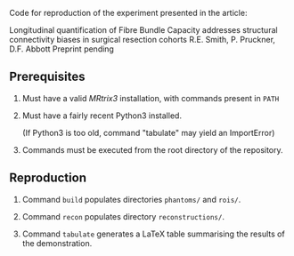Code for reproduction of the experiment presented in the article:

Longitudinal quantification of Fibre Bundle Capacity addresses structural connectivity biases in surgical resection cohorts
R.E. Smith, P. Pruckner, D.F. Abbott
Preprint pending

## Prerequisites

1.  Must have a valid *MRtrix3* installation,
    with commands present in `PATH`

2.  Must have a fairly recent Python3 installed.

    (If Python3 is too old,
    command "tabulate" may yield an ImportError)

3.  Commands must be executed from the root directory of the repository.

## Reproduction

1.  Command `build` populates directories `phantoms/` and `rois/`.

2.  Command `recon` populates directory `reconstructions/`.

3.  Command `tabulate` generates a LaTeX table summarising the results of the demonstration.

